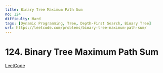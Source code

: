 ```yaml
---
title: Binary Tree Maximum Path Sum
no: 124
difficulty: Hard
tags: [Dynamic Programming, Tree, Depth-First Search, Binary Tree]
url: https://leetcode.com/problems/binary-tree-maximum-path-sum/
---
```


# 124. Binary Tree Maximum Path Sum

[LeetCode](https://leetcode.com/problems/binary-tree-maximum-path-sum/)

